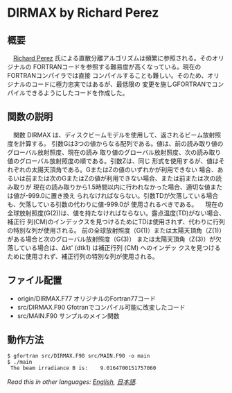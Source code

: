 # DIRMAX by Richard Perez

## 概要
　[Richard Perez](http://www.asrc.albany.edu/people/faculty/perez/) 氏による直散分離アルゴリズムは頻繁に参照される。そのオリジナルの
FORTRANコードを参照する難易度が高くなっている。現在のFORTRANコンパイラでは直接
コンパイルすることも難しい。そのため、オリジナルのコードに極力忠実ではあるが、最低限の
変更を施しGFORTRANでコンパイルできるようにしたコードを作成した。

## 関数の説明
　関数 DIRMAX は、ディスクビームモデルを使用して、返されるビーム放射照度を計算する。
引数Gは3つの値からなる配列である。値は、前の読み取り値のグローバル放射照度、現在の読み
取り値のグローバル放射照度、次の読み取り値のグローバル放射照度の順である。引数Zは、同じ
形式を使用するが、値はそれぞれの太陽天頂角である。GまたはZの値のいずれかが利用できない
場合、あるいは前または次のGまたはZの値が利用できない場合、または前または次の読み取りが
現在の読み取りから1.5時間以内に行われなかった場合、適切な値または値が-999.0に置き換え
られなければならない。引数TDが欠落している場合も、欠落している引数の代わりに値-999.0が
使用されるべきである。
　現在の全球放射照度(G(2))は、値を持たなければならない。露点温度(TD)がない場合、補正行
列(CM)のインデックスを見つけるためにTDは使用されず、代わりに行列の特別な列が使用される。
前の全球放射照度（G(1)）または太陽天頂角（Z(1)）がある場合と次のグローバル放射照度（G(3)）
または太陽天頂角（Z(3)）が欠落している場合は、Δkt' (dtk1) は補正行列 (CM) へのインデッ
クスを見つけるために使用されず、補正行列の特別な列が使用される。

## ファイル配置

- origin/DIRMAX.F77 オリジナルのFortran77コード
- src/DIRMAX.F90 Gfotranでコンパイル可能に改変したコード
- src/MAIN.F90 サンプルのメイン関数

## 動作方法

```
$ gfortran src/DIRMAX.F90 src/MAIN.F90 -o main
$ ./main
 The beam irradiance B is:    9.0164700151757060
```


*Read this in other languages: [English](README.md), [日本語](README.ja.md).*